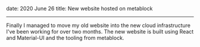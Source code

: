 date: 2020 June 26
title: New website hosted on metablock

---

Finally I managed to move my old website into the new cloud infrastructure I've been working for over two months.
The new website is built using React and Material-UI and the tooling from metablock.
